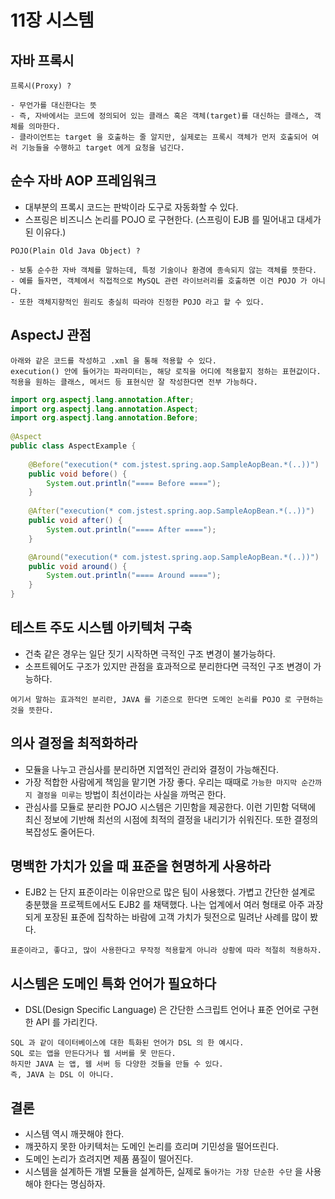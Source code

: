 # 11장 시스템

## 자바 프록시
```
프록시(Proxy) ?

- 무언가를 대신한다는 뜻
- 즉, 자바에서는 코드에 정의되어 있는 클래스 혹은 객체(target)를 대신하는 클래스, 객체를 의마한다.
- 클라이언트는 target 을 호출하는 줄 알지만, 실제로는 프록시 객체가 먼저 호출되어 여러 기능들을 수행하고 target 에게 요청을 넘긴다.
```

## 순수 자바 AOP 프레임워크
- 대부분의 프록시 코드는 판박이라 도구로 자동화할 수 있다.
- 스프링은 비즈니스 논리를 POJO 로 구현한다. (스프링이 EJB 를 밀어내고 대세가 된 이유다.)
```
POJO(Plain Old Java Object) ?

- 보통 순수한 자바 객체를 말하는데, 특정 기술이나 환경에 종속되지 않는 객체를 뜻한다.
- 예를 들자면, 객체에서 직접적으로 MySQL 관련 라이브러리를 호출하면 이건 POJO 가 아니다.
- 또한 객체지향적인 원리도 충실히 따라야 진정한 POJO 라고 할 수 있다.
```

## AspectJ 관점
```
아래와 같은 코드를 작성하고 .xml 을 통해 적용할 수 있다.
execution() 안에 들어가는 파라미터는, 해당 로직을 어디에 적용할지 정하는 표현값이다.
적용을 원하는 클래스, 메서드 등 표현식만 잘 작성한다면 전부 가능하다.
```
```java
import org.aspectj.lang.annotation.After;
import org.aspectj.lang.annotation.Aspect;
import org.aspectj.lang.annotation.Before;
 
@Aspect
public class AspectExample {
 
    @Before("execution(* com.jstest.spring.aop.SampleAopBean.*(..))")
    public void before() {
        System.out.println("==== Before ====");
    }
 
    @After("execution(* com.jstest.spring.aop.SampleAopBean.*(..))")
    public void after() {
        System.out.println("==== After ====");
    }

    @Around("execution(* com.jstest.spring.aop.SampleAopBean.*(..))")
    public void around() {
        System.out.println("==== Around ====");
    }
}
```

## 테스트 주도 시스템 아키텍처 구축
- 건축 같은 경우는 일단 짓기 시작하면 극적인 구조 변경이 불가능하다.
- 소프트웨어도 구조가 있지만 관점을 효과적으로 분리한다면 극적인 구조 변경이 가능하다.
```
여기서 말하는 효과적인 분리란, JAVA 를 기준으로 한다면 도메인 논리를 POJO 로 구현하는 것을 뜻한다.
```

## 의사 결정을 최적화하라
- 모듈을 나누고 관심사를 분리하면 지엽적인 관리와 결정이 가능해진다.
- 가장 적합한 사람에게 책임을 맡기면 가장 좋다. 우리는 때때로 `가능한 마지막 순간까지 결정을 미루는` 방법이 최선이라는 사실을 까먹곤 한다.
- 관심사를 모듈로 분리한 POJO 시스템은 기민함을 제공한다. 이런 기민함 덕택에 최신 정보에 기반해 최선의 시점에 최적의 결정을 내리기가 쉬워진다. 또한 결정의 복잡성도 줄어든다.

## 명백한 가치가 있을 때 표준을 현명하게 사용하라
- EJB2 는 단지 표준이라는 이유만으로 많은 팀이 사용했다. 가볍고 간단한 설계로 충분했을 프로젝트에서도 EJB2 를 채택했다. 나는 업계에서 여러 형태로 아주 과장되게 포장된 표준에 집착하는 바람에 고객 가치가 뒷전으로 밀려난 사례를 많이 봤다.
```
표준이라고, 좋다고, 많이 사용한다고 무작정 적용할게 아니라 상황에 따라 적절히 적용하자.
``` 

## 시스템은 도메인 특화 언어가 필요하다
- DSL(Design Specific Language) 은 간단한 스크립트 언어나 표준 언어로 구현한 API 를 가리킨다.
```
SQL 과 같이 데이터베이스에 대한 특화된 언어가 DSL 의 한 예시다.
SQL 로는 앱을 만든다거나 웹 서버를 못 만든다.
하지만 JAVA 는 앱, 웹 서버 등 다양한 것들을 만들 수 있다.
즉, JAVA 는 DSL 이 아니다.
```

## 결론
- 시스템 역시 깨끗해야 한다.
- 꺠끗하지 못한 아키텍처는 도메인 논리를 흐리며 기민성을 떨어뜨린다.
- 도메인 논리가 흐려지면 제품 품질이 떨어진다.
- 시스템을 설계하든 개별 모듈을 설계하든, 실제로 `돌아가는 가장 단순한 수단` 을 사용해야 한다는 명심하자.